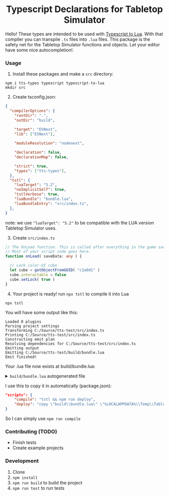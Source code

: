 <div align="center">

# Typescript Declarations for Tabletop Simulator

</div>

Hello! These types are intended to be used with [Typescript to Lua](https://typescripttolua.github.io). With that compiler you can transpile `.ts` files into `.lua` files. This package is the safety net for the Tabletop Simulator functions and objects. Let your editor have some nice autocompletion!.

### Usage

1. Install these packages and make a `src` directory: 
```
npm i tts-types typescript typescript-to-lua
mkdir src
```
2. Create tsconfig.json:

```json
{
  "compilerOptions": {
    "rootDir": ".",
    "outDir": "build",

    "target": "ESNext",
    "lib": ["ESNext"],
    
    "moduleResolution": "nodenext",

    "declaration": false,
    "declarationMap": false,

    "strict": true,
    "types": ["tts-types"],
  },
  "tstl": {
    "luaTarget": "5.2",
    "noImplicitSelf": true,
    "tstlVerbose": true,
    "luaBundle": "bundle.lua",
    "luaBundleEntry": "src/index.ts",
  },
}
```

note: we use `"luaTarget": "5.2"` to be compatible with the LUA version Tabletop Simulator uses.

3. Create `src/index.ts`
```typescript
// The OnLoad function. This is called after everything in the game save finishes loading.
// Most of your script code goes here.
function onLoad( saveData: any ) {

  // Lock color-UI cube
  let cube = getObjectFromGUID( "c1a0d1" )
  cube.interactable = false
  cube.setLock( true )
}
```

4. Your project is ready! run `npx tstl` to compile it into Lua
```
npx tstl
```

You will have some output like this:

```
Loaded 0 plugins
Parsing project settings
Transforming C:/Source/tts-test/src/index.ts
Printing C:/Source/tts-test/src/index.ts
Constructing emit plan
Resolving dependencies for C:/Source/tts-test/src/index.ts
Emitting output
Emitting C:/Source/tts-test/build/bundle.lua
Emit finished!
```

Your .lua file now exists at build/bundle.lua:

<details>
<summary><code>build/bundle.lua</code> autogenerated file</summary>

```lua
--[[ Generated with https://github.com/TypeScriptToLua/TypeScriptToLua ]]

local ____modules = {}
local ____moduleCache = {}
local ____originalRequire = require
local function require(file, ...)
    if ____moduleCache[file] then
        return ____moduleCache[file].value
    end
    if ____modules[file] then
        local module = ____modules[file]
        ____moduleCache[file] = { value = (select("#", ...) > 0) and module(...) or module(file) }
        return ____moduleCache[file].value
    else
        if ____originalRequire then
            return ____originalRequire(file)
        else
            error("module '" .. file .. "' not found")
        end
    end
end
____modules = {
["src.index"] = function(...) 
--[[ Generated with https://github.com/TypeScriptToLua/TypeScriptToLua ]]
function onLoad(saveData)
    local cube = getObjectFromGUID("c1a0d1")
    cube.interactable = false
    cube.setLock(true)
end
 end,
}
return require("src.index", ...)
```

</details>

I use this to copy it in automatically (package.json):

```json
"scripts": {
    "compile": "tstl && npm run deploy",
    "deploy": "copy \"build\\bundle.lua\" \"%LOCALAPPDATA%\\Temp\\TabletopSimulator\\Tabletop Simulator Lua\\Global.-1.lua\""
}
```

So I can simply use `npm run compile`

### Contributing (TODO)

- Finish tests
- Create example projects

### Development

1. Clone
2. `npm install`
3. `npm run build` to build the project
4. `npm run test` to run tests